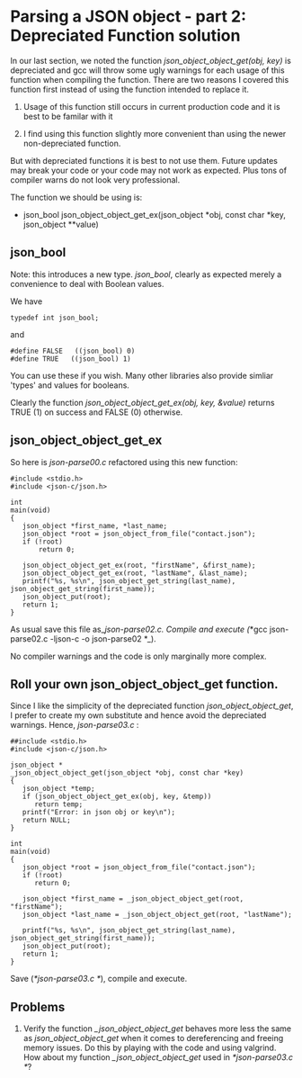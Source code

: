 # Parsing a JSON object - part 2: Depreciated Function solution

In our last section, we noted the function _*json_object_object_get(obj, key)*_ is depreciated and gcc will throw some ugly warnings for each usage of this function when compiling the function. There are two reasons I covered this function first instead of using the function intended to replace it.

1. Usage of this function still occurs in current production code and it is best to be familar with it

2. I find using this function slightly more convenient than using the newer non-depreciated function.


But with depreciated functions it is best to not use them. Future updates may break your code or your code may not work as expected. Plus tons of compiler warns do not look very professional.

The function we should be using is:

- json_bool json_object_object_get_ex(json_object \*obj, const char *key, json_object \*\*value)

## json_bool

Note: this introduces a new type. _*json_bool*_, clearly as expected merely a convenience to deal with Boolean values.

We have
```
typedef int json_bool;
```
and
 
```
#define FALSE   ((json_bool) 0)
#define TRUE   ((json_bool) 1)
```

You can use these if you wish. Many other libraries also provide simliar 'types' and values for booleans.

Clearly the function _*json_object_object_get_ex(obj, key, &value)*_ returns TRUE (1) on success and FALSE (0) otherwise.

## json_object_object_get_ex

So here is _*json-parse00.c*_ refactored using this new function:

```
#include <stdio.h>
#include <json-c/json.h>

int 
main(void)
{
   json_object *first_name, *last_name;
   json_object *root = json_object_from_file("contact.json");
   if (!root)
       return 0;
       
   json_object_object_get_ex(root, "firstName", &first_name);
   json_object_object_get_ex(root, "lastName", &last_name);
   printf("%s, %s\n", json_object_get_string(last_name), json_object_get_string(first_name));
   json_object_put(root);
   return 1;
}

```

As usual save this file as_*json-parse02.c*_. Compile and  execute (_*gcc json-parse02.c -ljson-c -o json-parse02 *_).

No compiler warnings and the code is only marginally more complex.

## Roll your own json_object_object_get function.

Since I like the simplicity of the depreciated function _*json_object_object_get*_, I prefer to create my own substitute and hence avoid the depreciated warnings. Hence, _*json-parse03.c*_ :

```
##include <stdio.h>
#include <json-c/json.h>

json_object *
_json_object_object_get(json_object *obj, const char *key)
{
   json_object *temp;
   if (json_object_object_get_ex(obj, key, &temp))
      return temp;
   printf("Error: in json obj or key\n");
   return NULL;
}

int
main(void)
{
   json_object *root = json_object_from_file("contact.json");
   if (!root)
      return 0;

   json_object *first_name = _json_object_object_get(root, "firstName");
   json_object *last_name = _json_object_object_get(root, "lastName");

   printf("%s, %s\n", json_object_get_string(last_name), json_object_get_string(first_name));
   json_object_put(root);
   return 1;
}

```

Save (_*json-parse03.c *_), compile and execute.

## Problems

1. Verify the function _*_json_object_object_get*_ behaves more less the same as _*json_object_object_get*_ when it comes to dereferencing and freeing memory issues. Do this by playing with the code and using valgrind. How about my function _*\_json_object_object_get*_ used in _*json-parse03.c *_?

